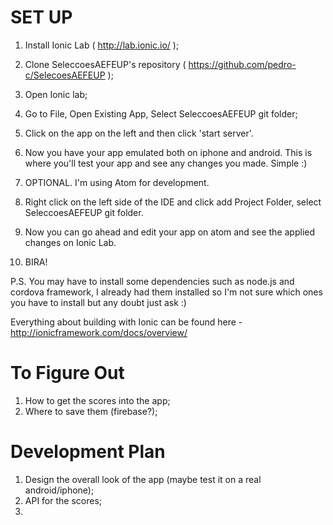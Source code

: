 # SET UP


1. Install Ionic Lab ( http://lab.ionic.io/ );
2. Clone SeleccoesAEFEUP's repository ( https://github.com/pedro-c/SelecoesAEFEUP );

3. Open Ionic lab;
4. Go to File, Open Existing App, Select SeleccoesAEFEUP git folder;
5. Click on the app on the left and then click 'start server'.
6. Now you have your app emulated both on iphone and android. This is where you'll test your app and see any changes you made. Simple :)

7. OPTIONAL. I'm using Atom for development.
8. Right click on the left side of the IDE and click add Project Folder, select SeleccoesAEFEUP git folder.
9. Now you can go ahead and edit your app on atom and see the applied changes on Ionic Lab.

10. BIRA!

P.S. You may have to install some dependencies such as node.js and cordova framework, I already had them installed so I'm not sure which ones you have to install but any doubt just ask :)

Everything about building with Ionic can be found here - http://ionicframework.com/docs/overview/

# To Figure Out

1. How to get the scores into the app;
2. Where to save them (firebase?);


# Development Plan

1. Design the overall look of the app (maybe test it on a real android/iphone);
2. API for the scores;
3. 

